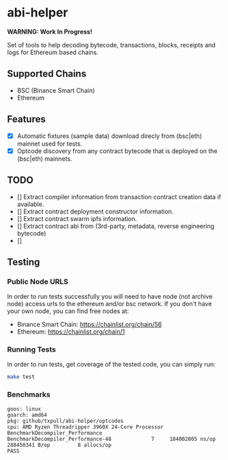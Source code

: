 # abi-helper

**WARNING: Work In Progress!**

Set of tools to help decoding bytecode, transactions, blocks, receipts and logs for Ethereum based chains.


## Supported Chains

- BSC (Binance Smart Chain)
- Ethereum

## Features

- [x] Automatic fixtures (sample data) download direcly from (bsc|eth) mainnet used for tests.
- [x] Optcode discovery from any contract bytecode that is deployed on the (bsc|eth) mainnets.

## TODO

- [] Extract compiler information from transaction contract creation data if available.
- [] Extract contract deployment constructor information.
- [] Extract contract swarm ipfs information.
- [] Extract contract abi from (3rd-party, metadata, reverse engineering bytecode)
- [] 


## Testing

### Public Node URLS

In order to run tests successfully you will need to have node (not archive node) access urls to the
ethereum and/or bsc network. If you don't have your own node, you can find free nodes at:

- Binance Smart Chain: https://chainlist.org/chain/56
- Ethereum: https://chainlist.org/chain/1


### Running Tests

In order to run tests, get coverage of the tested code, you can simply run:

```sh
make test
```

### Benchmarks

```
goos: linux
goarch: amd64
pkg: github/txpull/abi-helper/optcodes
cpu: AMD Ryzen Threadripper 3960X 24-Core Processor 
BenchmarkDecompiler_Performance
BenchmarkDecompiler_Performance-48    	       7	 184002805 ns/op	288450341 B/op	       8 allocs/op
PASS
```